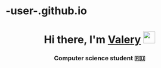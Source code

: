 # -user-.github.io
<h1 align="center">Hi there, I'm <a href="https://daniilshat.ru/" target="_blank">Valery</a> 
<img src="https://github.com/blackcater/blackcater/raw/main/images/Hi.gif" height="32"/></h1>
<h3 align="center">Computer science student 🇷🇺</h3>
